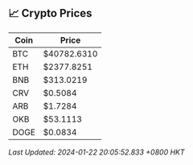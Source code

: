 ## 📈 Crypto Prices

| Coin | Price |
| ---- | ----- |
| BTC | $40782.6310 |
| ETH | $2377.8251 |
| BNB | $313.0219 |
| CRV | $0.5084 |
| ARB | $1.7284 |
| OKB | $53.1113 |
| DOGE | $0.0834 |

_Last Updated: 2024-01-22 20:05:52.833 +0800 HKT_